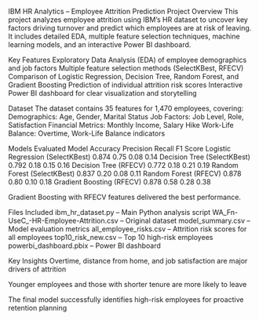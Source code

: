  IBM HR Analytics – Employee Attrition Prediction
Project Overview
This project analyzes employee attrition using IBM’s HR dataset to uncover key factors driving turnover and predict which employees are at risk of leaving. It includes detailed EDA, multiple feature selection techniques, machine learning models, and an interactive Power BI dashboard.

 Key Features
Exploratory Data Analysis (EDA) of employee demographics and job factors
Multiple feature selection methods (SelectKBest, RFECV)
Comparison of Logistic Regression, Decision Tree, Random Forest, and Gradient Boosting
Prediction of individual attrition risk scores
Interactive Power BI dashboard for clear visualization and storytelling

 Dataset
The dataset contains 35 features for 1,470 employees, covering:
Demographics: Age, Gender, Marital Status
Job Factors: Job Level, Role, Satisfaction
Financial Metrics: Monthly Income, Salary Hike
Work-Life Balance: Overtime, Work-Life Balance indicators


 Models Evaluated
  Model  Accuracy  Precision  Recall  F1 Score
  Logistic Regression (SelectKBest)     0.874       0.75    0.08      0.14
        Decision Tree (SelectKBest)     0.792       0.18    0.15      0.16
              Decision Tree (RFECV)     0.772       0.18    0.21      0.19
        Random Forest (SelectKBest)     0.837       0.20    0.08      0.11
              Random Forest (RFECV)     0.878       0.80    0.10      0.18
          Gradient Boosting (RFECV)     0.878       0.58    0.28      0.38

Gradient Boosting with RFECV features delivered the best performance.

 Files Included
ibm_hr_dataset.py – Main Python analysis script
WA_Fn-UseC_-HR-Employee-Attrition.csv – Original dataset
model_summary.csv – Model evaluation metrics
all_employee_risks.csv – Attrition risk scores for all employees
top10_risk_new.csv – Top 10 high-risk employees
powerbi_dashboard.pbix – Power BI dashboard


 Key Insights
Overtime, distance from home, and job satisfaction are major drivers of attrition

Younger employees and those with shorter tenure are more likely to leave

The final model successfully identifies high-risk employees for proactive retention planning

